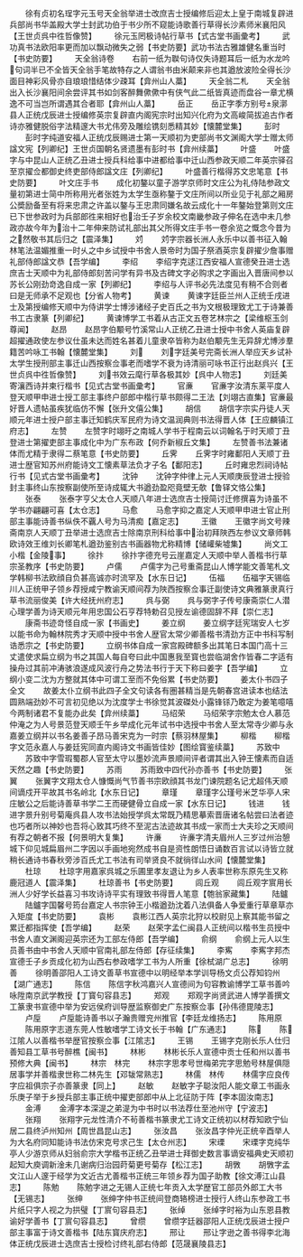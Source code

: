 <!-- { "loadSidebar": true } -->
　　徐有贞初名珵字元玉号天全翁举进士改庶吉士授编修后迎太上皇于南城复辟进兵部尚书华盖殿大学士封武功伯于书少所不窥能诗歌善行草得长沙素师米襄阳风【王世贞呉中徃哲像赞】
　　徐元玉罔极诗帖行草书【式古堂书画彚考】
　　武功真书法欧阳率更而加以飘动微失之弱【书史防要】武功书法古雅雄健名重当时【书史防要】
　　天全翁诗卷
　　右前一纸为聫句诗仅失诗题耳后一纸为水龙吟句词半已不全皆天全翁手笔故特存之人谓翁书由米颠来非也其遒放波险全得长沙面目神彩风骨亦自琅琅惜结体少疎耳【弇州山人藁】
　　天全翁二札
　　天全翁出入长沙襄阳间余尝评其书如剑客醉舞僛僛中有侠气此二纸皆真迹而盘谷一章尤横逸不可当岂所谓遇其合者耶【弇州山人藁】
　　岳正
　　岳正字季方别号泉漷县人正统戊辰进士授编修英宗复辟直内阁宪宗时出知兴化府为文高峻简拔追古作者诗亦雅健脱俗字法精邃大书尤伟旁及雕绘镌刻悉精其妙【懐麓堂集】
　　彭时
　　彭时字纯道安福人正统戊辰赐进士第一天顺初为吏部尚书文渊阁大学士赠太师諡文宪【列卿纪】王世贞国朝名贤遗墨有彭时书【弇州续藁】
　　叶盛
　　叶盛字与中昆山人正统乙丑进士授兵科给事中进都给事中迁山西参政天顺二年英宗驿召至京擢佥都御史终吏部侍郎諡文庄【列卿纪】
　　叶盛善行楷得苏文忠笔意【书史防要】
　　叶文庄手书
　　成化初鏊以童子游学京师时文庄公为礼侍陆参政文量初第进士简中所称用光者张姓为太学生亟称鏊于文庄所间以所业见于礼部之厢房公奬励备至有将来忠肃之许盖以鏊与王忠肃同嫌名故云成化十一年鏊始登第则文庄已下世参政时为兵部郎徃来相好也治壬子岁余校文南畿参政子伸名在选中未几参政亦故今年为治十二年伸来防试礼部出其父所得文庄手书一卷余览之慨念今昔为之然敬书其后归之【震泽集】
　　刘
　　刘字宗器长洲人永乐中以善书征入翰林笔法温媚推重一时乆之中乡试授中书舍人景帝时为国子祭酒英宗复辟擢少詹事赠礼部侍郎諡文恭【吾学编】
　　李绍
　　李绍字克逑江西安福人宣德癸丑进士选庶吉士天顺中为礼部侍郎刻苦问学有异书及古碑文字必购求之字画出入晋唐间参以苏长公刚劲竒逸自成一家【列卿纪】
　　李绍与人评书必先法度见有稍不合则者曰是无师承不足观也【分省人物考】
　　黄谏
　　黄谏字廷臣兰州人正统壬戌进士及第授编修天顺中为侍讲学士博涉诸经子史百氏之书为文根极理致尤工于诗兼善书工古隶篆【列卿纪】
　　黄谏博学工书着从古正文五卷艺林宗之【梁维枢玉剑尊闻】
　　赵昂
　　赵昂字伯颙号竹溪常山人正统乙丑进士授中书舍人英庙复辟超擢通政使左参议仕虽未达而姓名甚着儿童隶卒皆称为赵伯颙先生无异辞尤博涉羣籍苦吟咏工书翰【懐麓堂集】
　　刘
　　刘字廷美号完斋长洲人举应天乡试补太学生授刑部主事迁山西按察佥事老而嗜学不衰为诗清丽可咏书正行出赵呉兴【王世贞呉中徃哲像赞】
　　刘书效云麾行草各极其妙【呉中人物志】
　　刘廷美寄瀼西诗并柬行楷书【见式古堂书画彚考】
　　官亷
　　官亷字汝清东莱平度人登天顺甲申进士授工部主事终户部郎中楷行草书颇得二王法【刘翊古直集】官亷最好晋人遗帖虽疾犹临仿不懈【张升文僖公集】
　　胡信
　　胡信字宗实丹徒人天顺元年进士授户部主事迁知鹤庆军民府为诗文温润典则书法得晋人体【王应麟镇江府志】
　　左赞
　　左赞字时翊旴之南城人学书于程南云以词翰名于时天顺丁丑登进士第擢吏部主事成化中为广东布政【何乔新椒丘文集】
　　左赞善书法兼诸体而尤精于隶得二蔡笔意【书史防要】
　　丘霁
　　丘霁字时雍鄱阳人天顺丁丑进士歴官知苏州府能诗文工懐素草法负才子名【鄱阳志】
　　丘时雍忠烈祠诗帖行书【见式古堂书画彚考】
　　沈钟
　　沈钟字仲律上元人天顺庚辰登进士授验封主事终山东按察副使所至诗成辄大书遒劲盈咫竟壁无欹【鲁铎文恪公集】
　　张泰
　　张泰字亨父太仓人天顺八年进士选庶吉士授简讨迁修撰喜为诗虽不学书亦翩翩可喜【太仓志】
　　马愈
　　马愈字抑之嘉定人天顺甲申进士官止刑部主事能诗善书纵佚不覊人号为马清痴【嘉定志】
　　王徽
　　王徽字尚文号辣斋南京人天顺丁丑举进士选庶吉士除南京刑科给事中治初拜陜西左参议文章师韩欧诗效王维刘长卿笔札遒劲鉴别古书画器物尤称精博【储巏柴墟集】
　　尚文工小楷【金陵事】
　　徐抃
　　徐抃字德充号云崖嘉定人天顺中举人善楷书行草宗圣教序【书史防要】
　　卢儒
　　卢儒字为己号重斋昆山人博学能文善笔札文学韩柳书法欧顔自负甚高诚亦时流罕及【水东日记】
　　伍福
　　伍福字天锡临川人正统甲子领乡荐授咸宁教谕天顺间荐为陜西按察佥事迁副使诗文典雅篆隶真行草书流丽俊美【许大经抚州府志】
　　呉与弼
　　呉与弼字子传号康斋崇仁人潜心理学善为诗天顺元年用忠国公石亨荐特勅召见授左谕德固辞不拜【崇仁志】
　　康斋书迹竒怪自成一家【书画史】
　　姜立纲
　　姜立纲字廷宪瑞安人七岁以能书命为翰林院秀才天顺中授中书舍人歴官太常少卿善楷书清劲方正中书科写制诰悉宗之【书史防要】
　　立纲书体自成一家宫殿碑额多出其笔日本国门高十三丈遣使求扁立纲为书之其国人每自夸曰此中国惠我至寳也尝临湖舍作皆春二字适有操舟过其前冲涛骇浪遂成风波行舟之势法书行于天下称曰姜字【吾学编】
　　立纲小变二沈为方整就其体中可谓工至而不免俗累【书史防要】
　　姜太仆书四子全文
　　故姜太仆立纲书此四子全文句读各有圏甚精当是先朝春宫进读本也结法圆熟端劲妙不可言初见绝以为沈度学士书徐觉其波磔处小露锋铩乃敢定为姜笔噫嘻今两制诸君不复能办此矣【弇州续藁】
　　马绍荣
　　马绍荣字宗勉太仓人慕范仲淹之为人号景范登天顺壬午乡举成化元年试书中选授中书舍人至太常寺少卿与永嘉姜立纲并以书名姜善子昂马善宋克为一时宗【蔡羽林屋集】
　　柳楷
　　柳楷字文范永嘉人与姜廷宪同直内阁诗文书画皆佳妙【图绘寳鉴续藁】
　　苏致中
　　苏致中字雪瑕蜀郡人官至太守以墨妙流声景顺间评者谓其出入钟王懐素而自适天然之趣【书史防要】
　　苏雨
　　苏雨致中四代孙亦善书【书史防要】
　　张翼
　　张翼字文翔太仓人慷慨尚气节善书宗欧顔其书龙门谏院题名记尤超伟天顺间谪戍开平故其书名岭北【水东日记】
　　章瑾
　　章瑾字公瑾号米芝华亭人宋庄敏公之后能诗善草书学二王而硬健骨立自成一家【水东日记】
　　钱进
　　钱进字景升别号菊庵呉县人攻书法始授学呉太常既乃精思摹索晋唐诸名帖尝曰法者迹也巧者所以神妙也吾将心致其巧终不至泥古法迹故其书成一家而士大夫珍之天顺间有荐之朝者不报【何景明大复集】
　　许亷
　　许亷字清夫眉州人三岁过州治憩城下仰见城扁眉州二字因以手画地宛然成书自是资性朗悟日诵数百言试以诗皆立就稍长通诗书春秋旁涉百氏尤工书法有司举贤良不就徜徉山水间【懐麓堂集】
　　杜琼
　　杜琼字用嘉家呉城之乐圃里孝友退让为乡人表率世称东原先生又称鹿冠道人【震泽集】
　　杜琼善书【书史防要】
　　闾丘观
　　闾丘观字賔用长洲人少好学长益喜习书攻诗诗平实有理致书得晋人笔意【匏翁家藏集】
　　陆鑪
　　陆鑪字国馨号筠台嘉定人书宗钟王小楷遒劲沈着八法俱备人争爱重行草章草亦入矩度【书史防要】
　　袁彬
　　袁彬江西人英宗北狩以校尉见上察其能书留之累迁都指挥使【吾学编】
　　赵荣
　　赵荣字孟仁闽县人正统间以楷书生员授中书舍人直文渊阁迎英宗还为工部左侍郎【吾学编】
　　俞纲
　　俞纲上元人以生员善书由中书舍人天顺中官南礼部左侍郎【存征续集】
　　李寯
　　李寯字邦杰宣德壬子乡贡成化初为山西右参政嗜学工书为人所重【徐栻湖广总志】
　　徐明善
　　徐明善邵阳人工诗文善草书宣德中以明经举本学训导杨文贞公荐知钧州【湖广通志】
　　陈信
　　陈信字秋鸿嘉兴人宣德间为句容教谕博学工草书善吟咏陞南京武学教授【丁寳句容县志】
　　郑观
　　郑观字尚贤武进人博学善撰文工篆隶书宣德中举为安远侯府训导歴监察御史广东按察佥事【孙伟德毘陵志】
　　卢垕
　　卢垕能诗善书以子瀚贵赠兖州推官【李廷龙维扬志】
　　陈用原
　　陈用原字志道东莞人性敏嗜学工诗文长于书翰【广东通志】
　　陈
　　陈江隂人以善楷书举歴官按察佥事【江隂志】
　　王锡
　　王锡字克刚长乐人仕归善知县工草书号醉樵【闽书】
　　林彬
　　林彬长乐人宣德中贡士任和州以善书预修大典【闽书】
　　林宗　林完
　　林宗字思孝号世梅弟完字思勉号林屋俱隠居事学并善楷隶世称二林先生【邓韨常熟志】
　　林儒　林传
　　林儒字应良传字应祖俱宗子亦善篆隶【同上】
　　赵敏
　　赵敏字子聪汝阳人能文章工书画永乐庚子举于乡授兵部主事正统中擢吏部郎中从上北征防于阵【李本固汝南志】
　　金溥
　　金溥字本深湜之弟湜为中书时以书法荐仕至池州守【宁波志】
　　张翔
　　张翔字元龙性清介不茍善楷书篆隶尤工诗文正统初以材荐知欧宁仙居二县终泸州知州【周世昌昆山志】
　　张汝昌
　　张汝昌字仲光正统辛酉举人为大名府同知能诗书法仿宋克号求己生【太仓州志】
　　宋瑮
　　宋瑮字克纯华亭人少游京师从妇翁俞宗大学楷书正统乙丑举进士拜御史数言事谪安福典史天顺初起知大庾调新淦未几谢病归治园莳菊更号菊存【松江志】
　　胡斆
　　胡斆字孟文江山人邃于经学为文近古尤善楷书正统三年领乡荐为国子助教【徐文溥江山县志】
　　陈勉
　　陈勉字进之无锡人正统七年贡入太学歴官工部员外郎工大书【无锡志】
　　张绅
　　张绅字仲书正统间登商辂榜进士授行人终山东参政工书片纸只字人视之为拱璧【丁賔句容县志】
　　张绰
　　张绰字时裕为山东恩县教谕好学善书【丁賔句容县志】
　　曾缵
　　曾缵字廷器邵阳人正统戊辰进士授户部主事富于诗文善楷书【陆东寳庆府志】
　　邢让
　　邢让字逊之善书得李北海体正统戊辰进士选庶吉士授检讨终礼部右侍郎【范晟襄陵县志】
